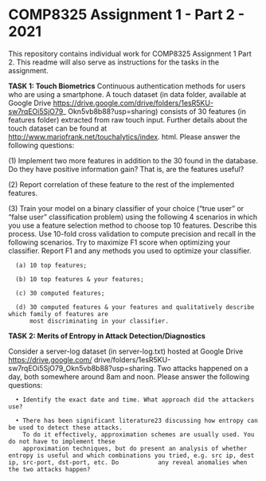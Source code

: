 # COMP8325 Assignment 1 - Part 2 - 2021


This repository contains individual work for COMP8325 Assignment 1 Part 2.
This readme will also serve as instructions for the tasks in the assignment.

**TASK 1: Touch Biometrics**
Continuous authentication methods for users who are using a smartphone. A touch dataset (in data
folder, available at Google Drive https://drive.google.com/drive/folders/1esR5KU-sw7rqEOi5SjO79_
Okn5vb8b88?usp=sharing) consists of 30 features (in features folder) extracted from raw touch input. Further details about the touch dataset can be found at http://www.mariofrank.net/touchalytics/index.
html. Please answer the following questions:

(1) Implement two more features in addition to the 30 found in the database. Do they have positive
information gain? That is, are the features useful?

(2) Report correlation of these feature to the rest of the implemented features.

(3) Train your model on a binary classifier of your choice (“true user” or “false user” classification problem)
using the following 4 scenarios in which you use a feature selection method to choose top 10 features.
Describe this process. Use 10-fold cross validation to compute precision and recall in the following
scenarios. Try to maximize F1 score when optimizing your classifier. Report F1 and any methods
you used to optimize your classifier.
      
      (a) 10 top features;
      
      (b) 10 top features & your features;
      
      (c) 30 computed features;
      
      (d) 30 computed features & your features and qualitatively describe which family of features are
          most discriminating in your classifier.
          
**TASK 2: Merits of Entropy in Attack Detection/Diagnostics**

Consider a server-log dataset (in server-log.txt) hosted at Google Drive https://drive.google.com/
drive/folders/1esR5KU-sw7rqEOi5SjO79_Okn5vb8b88?usp=sharing. Two attacks happened on a day,
both somewhere around 8am and noon. Please answer the following questions:

      • Identify the exact date and time. What approach did the attackers use?
      
      • There has been significant literature23 discussing how entropy can be used to detect these attacks.
        To do it effectively, approximation schemes are usually used. You do not have to implement these
        approximation techniques, but do present an analysis of whether entropy is useful and which combinations you tried, e.g. src ip, dest ip, src-port, dst-port, etc. Do           any reveal anomalies when the two attacks happen?


